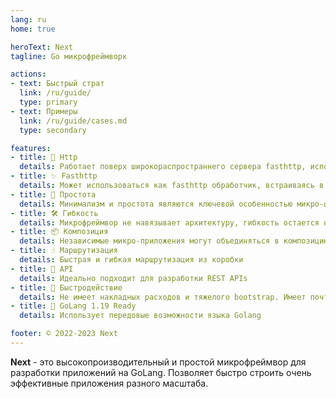 ```yaml
---
lang: ru
home: true

heroText: Next
tagline: Go микрофреймворк

actions:
- text: Быстрый страт
  link: /ru/guide/
  type: primary
- text: Примеры
  link: /ru/guide/cases.md
  type: secondary

features:
- title: 🐝 Http
  details: Работает поверх широкораспространнего сервера fasthttp, используя его слой HTTP
- title: ✨ Fasthttp
  details: Может использоваться как fasthttp обработчик, встраиваясь в существующие приложения
- title: 🍿 Простота
  details: Минимализм и простота являются ключевой особенностью микро-фреймворка
- title: 🛠 Гибкость
  details: Микрофреймвор не навязывает архитектуру, гибкость остается на стороне разработчика
- title: 📦 Композиция
  details: Независимые микро-приложения могут объединяться в композицию на более высоком уровне
- title: ☝ Маршрутизация
  details: Быстрая и гибкая маршрутизация из коробки
- title: 🤖 API
  details: Идеально подходит для разработки REST APIs
- title: 🚀 Быстродействие
  details: Не имеет накладных расходов и тяжелого bootstrap. Имеет почти нулевой оверхед
- title: 🎉 GoLang 1.19 Ready
  details: Использует передовые возможности языка Golang

footer: © 2022-2023 Next
---
```



**Next** - это высокопроизводительный и простой микрофреймвор для разработки приложений на GoLang. Позволяет быстро строить очень эффективные приложения разного масштаба.


[//]: # (/{{ $frontmatter.lang }}/guide/)